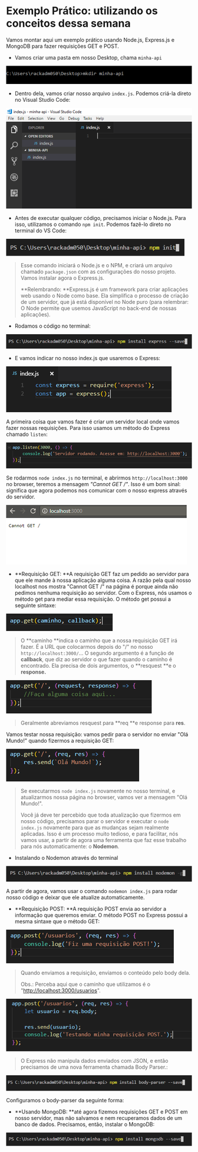 # Exemplo Prático: utilizando os conceitos dessa semana

Vamos montar aqui um exemplo prático usando Node.js, Express.js e MongoDB para fazer requisições GET e POST.

* Vamos criar uma pasta em nosso Desktop, chama `minha-api`

![](/assets/exemplo-img-1.PNG)

* Dentro dela, vamos criar nosso arquivo `index.js`. Podemos criá-la direto no Visual Studio Code:

![](/assets/exemplo-img-2.PNG)

* Antes de executar qualquer código, precisamos iniciar o Node.js. Para isso, utilizamos o comando `npm init`. Podemos fazê-lo direto no terminal do VS Code:

![](/assets/exemplo-img-3.PNG)

> Esse comando iniciará o Node.js e o NPM, e criará um arquivo chamado `package.json` com as configurações do nosso projeto. Vamos instalar agora o Express.js.
>
> **Relembrando: **Express.js é um framework para criar aplicações web usando o Node como base. Ela simplifica o processo de criação de um servidor, que já está disponível no Node puro \(para relembrar: O Node permite que usemos JavaScript no back-end de nossas aplicações\).

* Rodamos o código no terminal:

![](/assets/exemplo-img-4.PNG)

* E vamos indicar no nosso index.js que usaremos o Express:

![](/assets/exemplo-img-5.PNG)

A primeira coisa que vamos fazer é criar um servidor local onde vamos fazer nossas requisições. Para isso usamos um método do Express chamado `listen`:

![](/assets/exemplo-img-6.PNG)

Se rodarmos `node index.js` no terminal, e abrirmos `http://localhost:3000` no browser, teremos a mensagem _"Cannot GET /"_. Isso é um bom sinal: significa que agora podemos nos comunicar com o nosso express através do servidor.

![](/assets/exemplo-img-7.PNG)

* **Requisição GET: **A requisição GET faz um pedido ao servidor para que ele mande à nossa aplicação alguma coisa. A razão pela qual nosso localhost nos mostra "Cannot GET /" na página é porque ainda não pedimos nenhuma requisição ao servidor. Com o Express, nós usamos o método get para mediar essa requisição. O método get possui a seguinte sintaxe:

![](/assets/exemplo-img-8.PNG)

> O **caminho **indica o caminho que a nossa requisição GET irá fazer. É a URL que colocarmos depois do "/" no nosso `http://localhost:3000/`... O segundo argumento é a função de **callback**, que diz ao servidor o que fazer quando o caminho é encontrado. Ela precisa de dois argumentos, o **resquest **e o **response.**

![](/assets/exemplo-img-9.PNG)

> Geralmente abreviamos resquest para **req **e response para **res**.

Vamos testar nossa requisição: vamos pedir para o servidor no enviar "Olá Mundo!" quando fizermos a requisição GET:

![](/assets/exemplo-img-10.PNG)

> Se executarmos `node index.js` novamente no nosso terminal, e atualizarmos nossa página no browser, vamos ver a mensagem "Olá Mundo!".
>
> Você já deve ter percebido que toda atualização que fizermos em nosso código, precisamos parar o servidor e executar o `node index.js` novamente para que as mudanças sejam realmente aplicadas. Isso é um processo muito tedioso, e para facilitar, nós vamos usar, a partir de agora uma ferramenta que faz esse trabalho para nós automaticamente: o **Nodemon**.

* Instalando o Nodemon através do terminal

![](/assets/exemplo-img-11.PNG)

A partir de agora, vamos usar o comando `nodemon index.js` para rodar nosso código e deixar que ele atualize automaticamente.

* **Requisição POST: **A requisição POST envia ao servidor a informação que queremos enviar. O método POST no Express possui a mesma sintaxe que o método GET:

![](/assets/exemplo-img-12.PNG)

> Quando enviamos a requisição, enviamos o conteúdo pelo body dela.
>
> Obs.: Perceba aqui que o caminho que utilizamos é o "[http://localhost:3000/usuarios](http://localhost:3000/usuarios)".

![](/assets/exemplo-img-13.PNG)

> O Express não manipula dados enviados com JSON, e então precisamos de uma nova ferramenta chamada Body Parser.:

![](/assets/exemplo-img-15.PNG)

Configuramos o body-parser da seguinte forma:

* **Usando MongoDB: **até agora fizemos requisições GET e POST em nosso servidor, mas não salvamos e nem recuperamos dados de um banco de dados. Precisamos, então, instalar o MongoDB:

![](/assets/exemplo-img-14.PNG)




